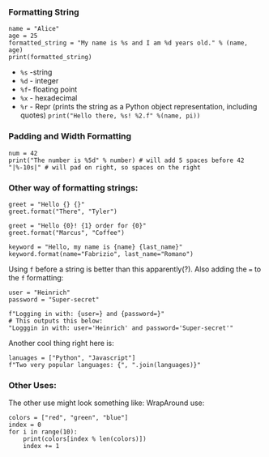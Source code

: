 ### Formatting String
```
name = "Alice"
age = 25
formatted_string = "My name is %s and I am %d years old." % (name, age)
print(formatted_string)
```
- `%s` -string
- `%d` - integer 
- `%f`- floating point
- `%x` - hexadecimal 
- `%r` - Repr (prints the string as a Python object representation, including quotes)
`print("Hello there, %s! %2.f" %(name, pi))`

### Padding and Width Formatting
```
num = 42
print("The number is %5d" % number) # will add 5 spaces before 42
"|%-10s|" # will pad on right, so spaces on the right
```

### Other way of formatting strings: 
```
greet = "Hello {} {}"
greet.format("There", "Tyler")

greet = "Hello {0}! {1} order for {0}"
greet.format("Marcus", "Coffee")

keyword = "Hello, my name is {name} {last_name}"
keyword.format(name="Fabrizio", last_name="Romano")
```
Using `f` before a string is better than this apparently(?).
Also adding the `=` to the `f` formatting: 
```
user = "Heinrich"
password = "Super-secret"

f"Logging in with: {user=} and {password=}"
# This outputs this below: 
"Logggin in with: user='Heinrich' and password='Super-secret'"
```
Another cool thing right here is: 
```
lanuages = ["Python", "Javascript"]
f"Two very popular languages: {", ".join(languages)}"
```

### Other Uses:

The other use might look something like: 
WrapAround use:
```
colors = ["red", "green", "blue"]
index = 0
for i in range(10): 
	print(colors[index % len(colors)])
	index += 1
```

